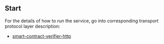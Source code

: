 
## Start
For the details of how to run the service, go into corresponding
transport protocol layer description:
- [smart-contract-verifier-http](./smart-contract-verifier-http/README.md)